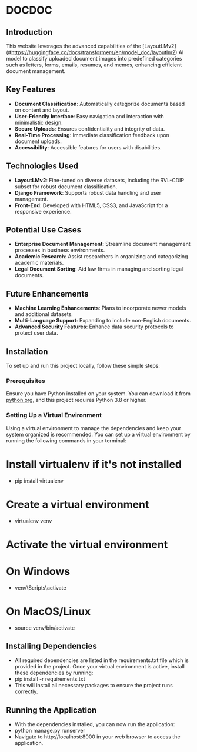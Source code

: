# DOCDOC

## Introduction
This website leverages the advanced capabilities of the [LayoutLMv2] (#https://huggingface.co/docs/transformers/en/model_doc/layoutlm2) AI model to classify uploaded document images into predefined categories such as letters, forms, emails, resumes, and memos, enhancing efficient document management.

## Key Features
- **Document Classification**: Automatically categorize documents based on content and layout.
- **User-Friendly Interface**: Easy navigation and interaction with minimalistic design.
- **Secure Uploads**: Ensures confidentiality and integrity of data.
- **Real-Time Processing**: Immediate classification feedback upon document uploads.
- **Accessibility**: Accessible features for users with disabilities.

## Technologies Used
- **LayoutLMv2**: Fine-tuned on diverse datasets, including the RVL-CDIP subset for robust document classification.
- **Django Framework**: Supports robust data handling and user management.
- **Front-End**: Developed with HTML5, CSS3, and JavaScript for a responsive experience.

## Potential Use Cases
- **Enterprise Document Management**: Streamline document management processes in business environments.
- **Academic Research**: Assist researchers in organizing and categorizing academic materials.
- **Legal Document Sorting**: Aid law firms in managing and sorting legal documents.

## Future Enhancements
- **Machine Learning Enhancements**: Plans to incorporate newer models and additional datasets.
- **Multi-Language Support**: Expanding to include non-English documents.
- **Advanced Security Features**: Enhance data security protocols to protect user data.

## Installation

To set up and run this project locally, follow these simple steps:

### Prerequisites

Ensure you have Python installed on your system. You can download it from [python.org](https://www.python.org/downloads/), and this project requires Python 3.8 or higher.

### Setting Up a Virtual Environment

Using a virtual environment to manage the dependencies and keep your system organized is recommended. You can set up a virtual environment by running the following commands in your terminal:

# Install virtualenv if it's not installed
- pip install virtualenv

# Create a virtual environment
- virtualenv venv

# Activate the virtual environment
# On Windows
- venv\Scripts\activate
# On MacOS/Linux
- source venv/bin/activate

## Installing Dependencies
- All required dependencies are listed in the requirements.txt file which is provided in the project. Once your virtual environment is active, install these dependencies by running:
- pip install -r requirements.txt
- This will install all necessary packages to ensure the project runs correctly.

## Running the Application
- With the dependencies installed, you can now run the application:
- python manage.py runserver
- Navigate to http://localhost:8000 in your web browser to access the application.


